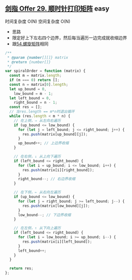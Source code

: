 ## [剑指 Offer 29. 顺时针打印矩阵](https://leetcode.cn/problems/shun-shi-zhen-da-yin-ju-zhen-lcof/) <Badge type="success">easy</Badge>

时间复杂度 O(N)
空间复杂度 O(N)

- 思路
- 限定好上下左右四个边界，然后每当遍历一边完成就收缩边界
- 跟[54.螺旋矩阵](/js-logs/array#54螺旋矩阵)相同

```js
/**
 * @param {number[][]} matrix
 * @return {number[]}
 */
var spiralOrder = function (matrix) {
  const m = matrix.length;
  if (m === 0) return [];
  const n = matrix[0].length;
  let up_bound = 0,
    low_bound = m - 1;
  let left_bound = 0,
    right_bound = n - 1;
  const res = [];
  // 当res.length == m*n时退出循环
  while (res.length < m * n) {
    // 在上侧，⇒ 从左向右遍历
    if (up_bound <= low_bound) {
      for (let j = left_bound; j <= right_bound; j++) {
        res.push(matrix[up_bound][j]);
      }
      up_bound++; // 上边界收缩
    }

    // 在右侧，⇓ 从上向下遍历
    if (left_bound <= right_bound) {
      for (let i = up_bound; i <= low_bound; i++) {
        res.push(matrix[i][right_bound]);
      }
      right_bound--; // 右边界收缩
    }

    // 在下侧，⇐ 从右向左遍历
    if (up_bound <= low_bound) {
      for (let j = right_bound; j >= left_bound; j--) {
        res.push(matrix[low_bound][j]);
      }
      low_bound--; // 下边界收缩
    }

    // 在左侧，⇑ 从下向上遍历
    if (left_bound <= right_bound) {
      for (let i = low_bound; i >= up_bound; i--) {
        res.push(matrix[i][left_bound]);
      }
      left_bound++;
    }
  }

  return res;
};
```
